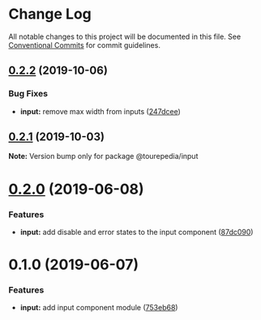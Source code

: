 # Change Log

All notable changes to this project will be documented in this file.
See [Conventional Commits](https://conventionalcommits.org) for commit guidelines.

## [0.2.2](https://github.com/tourepedia/tp-ui/compare/@tourepedia/input@0.2.1...@tourepedia/input@0.2.2) (2019-10-06)


### Bug Fixes

* **input:** remove max width from inputs ([247dcee](https://github.com/tourepedia/tp-ui/commit/247dcee))





## [0.2.1](https://github.com/tourepedia/tp-ui/compare/@tourepedia/input@0.2.0...@tourepedia/input@0.2.1) (2019-10-03)

**Note:** Version bump only for package @tourepedia/input





# [0.2.0](https://github.com/tourepedia/tp-ui/compare/@tourepedia/input@0.1.0...@tourepedia/input@0.2.0) (2019-06-08)


### Features

* **input:** add disable and error states to the input component ([87dc090](https://github.com/tourepedia/tp-ui/commit/87dc090))





# 0.1.0 (2019-06-07)


### Features

* **input:** add input component module ([753eb68](https://github.com/tourepedia/tp-ui/commit/753eb68))
